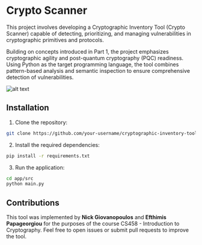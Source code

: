 # Crypto Scanner

This project involves developing a Cryptographic Inventory Tool (Crypto Scanner) capable of detecting, prioritizing, and managing vulnerabilities in cryptographic primitives and protocols.

Building on concepts introduced in Part 1, the project emphasizes cryptographic agility and post-quantum cryptography (PQC) readiness. Using Python as the target programming language, the tool combines pattern-based analysis and semantic inspection to ensure comprehensive detection of vulnerabilities.

![alt text](https://github.com/epap011/Transition-Framework-for-PQC/assets/images/crypto_scanner_app.png?raw=true)

## Installation

1. Clone the repository:
```bash
git clone https://github.com/your-username/cryptographic-inventory-tool.git
```

2. Install the required dependencies:
```bash
pip install -r requirements.txt
```

3. Run the application:
```bash
cd app/src
python main.py
```

## Contributions
This tool was implemented by **Nick Giovanopoulos** and **Efthimis Papageorgiou** for the purposes of the course CS458 - Introduction to Cryptography. Feel free to open issues or submit pull requests to improve the tool.